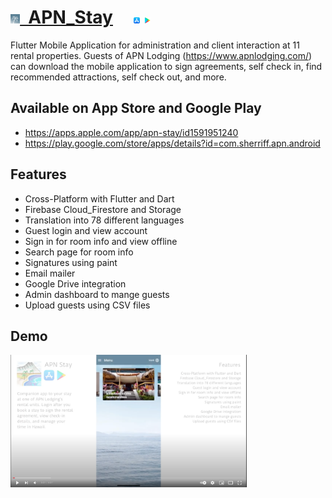 # <a href="https://mark-sherriff.com/APNStay/download" target="_blank" rel="noopener noreferrer"><img src="README_ASSETS/appIcon.png" width="3%" />&nbsp;&nbsp;APN_Stay</a>&nbsp;&nbsp;&nbsp;&nbsp;&nbsp;<a href="https://apps.apple.com/ca/app/apn-stay/id1591951240" target="_blank" rel="noopener noreferrer"><img src="README_ASSETS/appStore.png" width="2%" /></a>&nbsp;<a href="https://play.google.com/store/apps/details?id=com.sherriff.apn.android" target="_blank" rel="noopener noreferrer"><img src="README_ASSETS/googlePlay.png" width="2%" /></a>

Flutter Mobile Application for administration and client interaction at 11 rental properties. Guests of APN Lodging (https://www.apnlodging.com/) can download the mobile application to sign agreements, self check in, find recommended attractions, self check out, and more.
## Available on App Store and Google Play
* https://apps.apple.com/app/apn-stay/id1591951240
* https://play.google.com/store/apps/details?id=com.sherriff.apn.android
## Features
* Cross-Platform with Flutter and Dart
* Firebase Cloud_Firestore and Storage
* Translation into 78 different languages
* Guest login and view account
* Sign in for room info and view offline
* Search page for room info
* Signatures using paint
* Email mailer
* Google Drive integration
* Admin dashboard to mange guests
* Upload guests using CSV files
## Demo 
[<img alt="youtube link to watch demo" width="75%" src="youtubeDemo.png" />](https://youtu.be/fBcVBSZvp7I)
